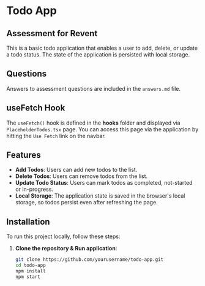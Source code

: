 # Todo App

## Assessment for Revent

This is a basic todo application that enables a user to add, delete, or update a todo status. The state of the application is persisted with local storage.

## Questions
Answers to assessment questions are included in the ``answers.md`` file.

## useFetch Hook
The ``useFetch()`` hook is defined in the **hooks** folder and displayed via ``PlaceholderTodos.tsx`` page. You can access this page via the application by hitting the ``Use Fetch`` link on the navbar. 

## Features

- **Add Todos**: Users can add new todos to the list.
- **Delete Todos**: Users can remove todos from the list.
- **Update Todo Status**: Users can mark todos as completed, not-started or in-progress.
- **Local Storage**: The application state is saved in the browser's local storage, so todos persist even after refreshing the page.

## Installation

To run this project locally, follow these steps:

1. **Clone the repository & Run application**:
   ```bash
   git clone https://github.com/yourusername/todo-app.git
   cd todo-app
   npm install
   npm start
   ```

